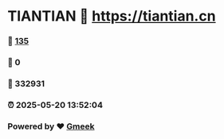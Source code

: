 # TIANTIAN :link: https://tiantian.cn 
### :page_facing_up: [135](https://tiantian.cn/tag.html) 
### :speech_balloon: 0 
### :hibiscus: 332931 
### :alarm_clock: 2025-05-20 13:52:04 
### Powered by :heart: [Gmeek](https://github.com/Meekdai/Gmeek)
